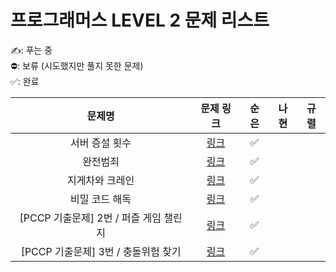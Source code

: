 # 프로그래머스 LEVEL 2 문제 리스트

✍️: 푸는 중   
⛔️: 보류 (시도했지만 풀지 못한 문제)   
✅: 완료

|문제명|문제 링크|순은|나현|규렬|
|:------:|:------:|:------:|:------:|:------:|
|서버 증설 횟수|<a href="https://school.programmers.co.kr/learn/courses/30/lessons/389479" target="_blank">링크</a>|✅|||
|완전범죄|<a href="https://school.programmers.co.kr/learn/courses/30/lessons/389480" target="_blank">링크</a>|✅|||
|지게차와 크레인|<a href="https://school.programmers.co.kr/learn/courses/30/lessons/388353" target="_blank">링크</a>|✅|||
|비밀 코드 해독|<a href="https://school.programmers.co.kr/learn/courses/30/lessons/388352" target="_blank">링크</a>|✅|||
|[PCCP 기출문제] 2번 / 퍼즐 게임 챌린지|<a href="https://school.programmers.co.kr/learn/courses/30/lessons/340212" target="_blank">링크</a>|✅|||
|[PCCP 기출문제] 3번 / 충돌위험 찾기|<a href="https://school.programmers.co.kr/learn/courses/30/lessons/340211" target="_blank">링크</a>|✅|||